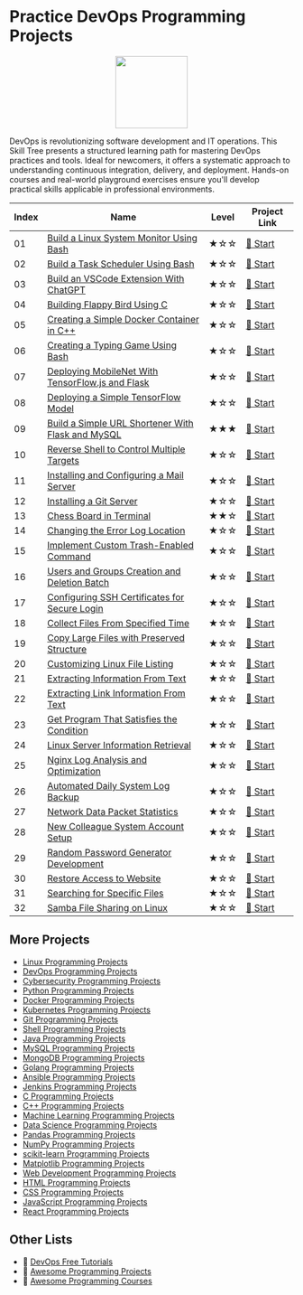 # Practice DevOps Programming Projects

<div align="center">
<img width="128px" src="https://file.labex.io/path/a3Od9y18p0bV.png">
</div>

DevOps is revolutionizing software development and IT operations. This Skill Tree presents a structured learning path for mastering DevOps practices and tools. Ideal for newcomers, it offers a systematic approach to understanding continuous integration, delivery, and deployment. Hands-on courses and real-world playground exercises ensure you'll develop practical skills applicable in professional environments.

|   Index | Name                                                                                                                                    | Level   | Project Link                                                                                  |
|---------|-----------------------------------------------------------------------------------------------------------------------------------------|---------|-----------------------------------------------------------------------------------------------|
|      01 | [Build a Linux System Monitor Using Bash](https://labex.io/courses/project-build-a-linux-system-monitor-using-bash)                     | ★☆☆     | [🚀 Start](https://labex.io/courses/project-build-a-linux-system-monitor-using-bash)           |
|      02 | [Build a Task Scheduler Using Bash](https://labex.io/courses/project-build-a-task-scheduler-using-bash)                                 | ★☆☆     | [🚀 Start](https://labex.io/courses/project-build-a-task-scheduler-using-bash)                 |
|      03 | [Build an VSCode Extension With ChatGPT](https://labex.io/courses/project-build-an-vscode-extension-with-chatgpt)                       | ★☆☆     | [🚀 Start](https://labex.io/courses/project-build-an-vscode-extension-with-chatgpt)            |
|      04 | [Building Flappy Bird Using C](https://labex.io/courses/project-building-flappy-bird-using-c)                                           | ★☆☆     | [🚀 Start](https://labex.io/courses/project-building-flappy-bird-using-c)                      |
|      05 | [Creating a Simple Docker Container in C++](https://labex.io/courses/project-creating-a-simple-docker-container-in-cpp)                 | ★☆☆     | [🚀 Start](https://labex.io/courses/project-creating-a-simple-docker-container-in-cpp)         |
|      06 | [Creating a Typing Game Using Bash](https://labex.io/courses/project-creating-a-typing-game-using-bash)                                 | ★☆☆     | [🚀 Start](https://labex.io/courses/project-creating-a-typing-game-using-bash)                 |
|      07 | [Deploying MobileNet With TensorFlow.js and Flask](https://labex.io/courses/project-deploying-mobilenet-with-tensorflowjs-and-flask)    | ★☆☆     | [🚀 Start](https://labex.io/courses/project-deploying-mobilenet-with-tensorflowjs-and-flask)   |
|      08 | [Deploying a Simple TensorFlow Model](https://labex.io/courses/project-deploying-a-simple-tensorflow-model)                             | ★☆☆     | [🚀 Start](https://labex.io/courses/project-deploying-a-simple-tensorflow-model)               |
|      09 | [Build a Simple URL Shortener With Flask and MySQL](https://labex.io/courses/project-build-a-simple-url-shortener-with-flask-and-mysql) | ★★★     | [🚀 Start](https://labex.io/courses/project-build-a-simple-url-shortener-with-flask-and-mysql) |
|      10 | [Reverse Shell to Control Multiple Targets](https://labex.io/courses/project-reverse-shell-to-control-multiple-targets)                 | ★☆☆     | [🚀 Start](https://labex.io/courses/project-reverse-shell-to-control-multiple-targets)         |
|      11 | [Installing and Configuring a Mail Server](https://labex.io/courses/project-installing-and-configuring-a-mail-server)                   | ★☆☆     | [🚀 Start](https://labex.io/courses/project-installing-and-configuring-a-mail-server)          |
|      12 | [Installing a Git Server](https://labex.io/courses/project-installing-a-git-server)                                                     | ★☆☆     | [🚀 Start](https://labex.io/courses/project-installing-a-git-server)                           |
|      13 | [Chess Board in Terminal](https://labex.io/courses/project-chess-board-in-terminal)                                                     | ★★☆     | [🚀 Start](https://labex.io/courses/project-chess-board-in-terminal)                           |
|      14 | [Changing the Error Log Location](https://labex.io/courses/project-changing-the-error-log-location)                                     | ★☆☆     | [🚀 Start](https://labex.io/courses/project-changing-the-error-log-location)                   |
|      15 | [Implement Custom Trash-Enabled Command](https://labex.io/courses/project-avoid-accidental-deletion)                                    | ★☆☆     | [🚀 Start](https://labex.io/courses/project-avoid-accidental-deletion)                         |
|      16 | [Users and Groups Creation and Deletion Batch](https://labex.io/courses/project-bulk-creation-and-deletion-of-users-and-groups)         | ★☆☆     | [🚀 Start](https://labex.io/courses/project-bulk-creation-and-deletion-of-users-and-groups)    |
|      17 | [Configuring SSH Certificates for Secure Login](https://labex.io/courses/project-certificate-configuration)                             | ★☆☆     | [🚀 Start](https://labex.io/courses/project-certificate-configuration)                         |
|      18 | [Collect Files From Specified Time](https://labex.io/courses/project-collect-files-from-specified-time)                                 | ★☆☆     | [🚀 Start](https://labex.io/courses/project-collect-files-from-specified-time)                 |
|      19 | [Copy Large Files with Preserved Structure](https://labex.io/courses/project-copy-specified-files)                                      | ★☆☆     | [🚀 Start](https://labex.io/courses/project-copy-specified-files)                              |
|      20 | [Customizing Linux File Listing](https://labex.io/courses/project-directory-size)                                                       | ★☆☆     | [🚀 Start](https://labex.io/courses/project-directory-size)                                    |
|      21 | [Extracting Information From Text](https://labex.io/courses/project-extracting-information-from-text)                                   | ★☆☆     | [🚀 Start](https://labex.io/courses/project-extracting-information-from-text)                  |
|      22 | [Extracting Link Information From Text](https://labex.io/courses/project-extracting-link-information-from-text)                         | ★☆☆     | [🚀 Start](https://labex.io/courses/project-extracting-link-information-from-text)             |
|      23 | [Get Program That Satisfies the Condition](https://labex.io/courses/project-get-program-that-satisfies-the-condition)                   | ★☆☆     | [🚀 Start](https://labex.io/courses/project-get-program-that-satisfies-the-condition)          |
|      24 | [Linux Server Information Retrieval](https://labex.io/courses/project-get-system-information)                                           | ★☆☆     | [🚀 Start](https://labex.io/courses/project-get-system-information)                            |
|      25 | [Nginx Log Analysis and Optimization](https://labex.io/courses/project-log-analysis)                                                    | ★☆☆     | [🚀 Start](https://labex.io/courses/project-log-analysis)                                      |
|      26 | [Automated Daily System Log Backup](https://labex.io/courses/project-log-backup)                                                        | ★☆☆     | [🚀 Start](https://labex.io/courses/project-log-backup)                                        |
|      27 | [Network Data Packet Statistics](https://labex.io/courses/project-network-data-packet-statistics)                                       | ★☆☆     | [🚀 Start](https://labex.io/courses/project-network-data-packet-statistics)                    |
|      28 | [New Colleague System Account Setup](https://labex.io/courses/project-new-colleague-system-account-setup)                               | ★☆☆     | [🚀 Start](https://labex.io/courses/project-new-colleague-system-account-setup)                |
|      29 | [Random Password Generator Development](https://labex.io/courses/project-password-generator)                                            | ★☆☆     | [🚀 Start](https://labex.io/courses/project-password-generator)                                |
|      30 | [Restore Access to Website](https://labex.io/courses/project-restore-access-to-website)                                                 | ★☆☆     | [🚀 Start](https://labex.io/courses/project-restore-access-to-website)                         |
|      31 | [Searching for Specific Files](https://labex.io/courses/project-searching-for-specific-files)                                           | ★☆☆     | [🚀 Start](https://labex.io/courses/project-searching-for-specific-files)                      |
|      32 | [Samba File Sharing on Linux](https://labex.io/courses/project-samba-file-sharing-on-linux)                                             | ★☆☆     | [🚀 Start](https://labex.io/courses/project-samba-file-sharing-on-linux)                       |

## More Projects

- [Linux Programming Projects](https://github.com/labex-labs/practice-linux-programming-projects)
- [DevOps Programming Projects](https://github.com/labex-labs/practice-devops-programming-projects)
- [Cybersecurity Programming Projects](https://github.com/labex-labs/practice-cybersecurity-programming-projects)
- [Python Programming Projects](https://github.com/labex-labs/practice-python-programming-projects)
- [Docker Programming Projects](https://github.com/labex-labs/practice-docker-programming-projects)
- [Kubernetes Programming Projects](https://github.com/labex-labs/practice-kubernetes-programming-projects)
- [Git Programming Projects](https://github.com/labex-labs/practice-git-programming-projects)
- [Shell Programming Projects](https://github.com/labex-labs/practice-shell-programming-projects)
- [Java Programming Projects](https://github.com/labex-labs/practice-java-programming-projects)
- [MySQL Programming Projects](https://github.com/labex-labs/practice-mysql-programming-projects)
- [MongoDB Programming Projects](https://github.com/labex-labs/practice-mongodb-programming-projects)
- [Golang Programming Projects](https://github.com/labex-labs/practice-go-programming-projects)
- [Ansible Programming Projects](https://github.com/labex-labs/practice-ansible-programming-projects)
- [Jenkins Programming Projects](https://github.com/labex-labs/practice-jenkins-programming-projects)
- [C Programming Projects](https://github.com/labex-labs/practice-c-programming-projects)
- [C++ Programming Projects](https://github.com/labex-labs/practice-cpp-programming-projects)
- [Machine Learning Programming Projects](https://github.com/labex-labs/practice-ml-programming-projects)
- [Data Science Programming Projects](https://github.com/labex-labs/practice-data-science-programming-projects)
- [Pandas Programming Projects](https://github.com/labex-labs/practice-pandas-programming-projects)
- [NumPy Programming Projects](https://github.com/labex-labs/practice-numpy-programming-projects)
- [scikit-learn Programming Projects](https://github.com/labex-labs/practice-sklearn-programming-projects)
- [Matplotlib Programming Projects](https://github.com/labex-labs/practice-matplotlib-programming-projects)
- [Web Development Programming Projects](https://github.com/labex-labs/practice-web-development-programming-projects)
- [HTML Programming Projects](https://github.com/labex-labs/practice-html-programming-projects)
- [CSS Programming Projects](https://github.com/labex-labs/practice-css-programming-projects)
- [JavaScript Programming Projects](https://github.com/labex-labs/practice-javascript-programming-projects)
- [React Programming Projects](https://github.com/labex-labs/practice-react-programming-projects)


## Other Lists

- 🔗 [DevOps Free Tutorials](https://github.com/labex-labs/devops-free-tutorials)
- 🔗 [Awesome Programming Projects](https://github.com/labex-labs/awesome-programming-projects)
- 🔗 [Awesome Programming Courses](https://github.com/labex-labs/awesome-programming-courses)

